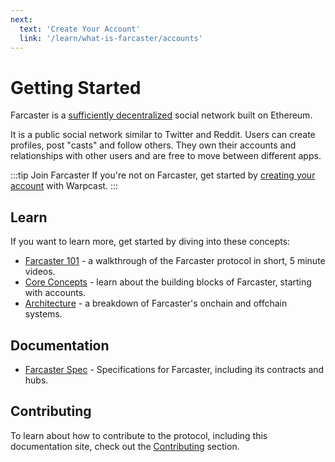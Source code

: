 ```yaml
---
next:
  text: 'Create Your Account'
  link: '/learn/what-is-farcaster/accounts'
---
```


# Getting Started

Farcaster is a [sufficiently decentralized](https://www.varunsrinivasan.com/2022/01/11/sufficient-decentralization-for-social-networks) social network built on Ethereum.

It is a public social network similar to Twitter and Reddit. Users can create profiles, post "casts" and follow others. They own their accounts and relationships with other users and are free to move between different apps.

:::tip Join Farcaster
If you're not on Farcaster, get started by [creating your account](https://www.warpcast.com/) with Warpcast.
:::

## Learn

If you want to learn more, get started by diving into these concepts:

- [Farcaster 101](https://www.youtube.com/playlist?list=PL0eq1PLf6eUdm35v_840EGLXkVJDhxhcF) - a walkthrough of the Farcaster protocol in short, 5 minute videos.
- [Core Concepts](../docs/locales/en/learn/what-is-farcaster/accounts.md) - learn about the building blocks of Farcaster, starting with accounts.
- [Architecture](../docs/locales/en/learn/architecture/overview.md) - a breakdown of Farcaster's onchain and offchain systems.

## Documentation

- [Farcaster Spec](https://github.com/farcasterxyz/protocol) - Specifications for Farcaster, including its contracts and hubs.

## Contributing

To learn about how to contribute to the protocol, including this documentation site, check out
the [Contributing](../docs/locales/en/learn/contributing/overview.md) section.
